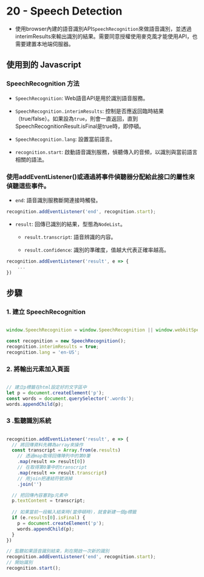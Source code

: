 # 20 - Speech Detection

- 使用browser內建的語音識別API`SpeechRecognition`來做語音識別，並透過interimResults來輸出識別的結果。需要同意授權使用麥克風才能使用API，也需要建置本地端伺服器。

## 使用到的 Javascript

### SpeechRecognition 方法

* `SpeechRecognition`: Web語音API是用於識別語音服務。

* `SpeechRecognition.interimResults`: 控制是否應返回臨時結果（true/false）。如果設為`true`，則會一直返回，直到SpeechRecognitionResult.isFinal是true時，即停頓。

* `SpeechRecognition.lang`: 設置當前語言。

* `recognition.start`: 啟動語音識別服務，偵聽傳入的音頻，以識別與當前語言相關的語法。

### 使用addEventListener()或通過將事件偵聽器分配給此接口的屬性來偵聽這些事件。

* `end`: 語音識別服務斷開連接時觸發。

```javascript
recognition.addEventListener('end', recognition.start);
```

* `result`: 回傳已識別的結果，型態為`NodeList`。

    - `result.transcript`: 語音辨識的内容。 

    - `result.confidence`: 識別的準確度，值越大代表正確率越高。

```javascript
recognition.addEventListener('result', e => {
    ...
})
```

## 步驟

### 1. 建立 SpeechRecognition

```javascript

window.SpeechRecognition = window.SpeechRecognition || window.webkitSpeechRecognition;

const recognition = new SpeechRecognition();
recognition.interimResults = true;
recognition.lang = 'en-US';

```

### 2. 將輸出元素加入頁面

```javascript

// 建立p標籤在html設定好的文字區中
let p = document.createElement('p');
const words = document.querySelector('.words');
words.appendChild(p);

```

### 3 .監聽識別系統

```javascript

recognition.addEventListener('result', e => {
  // 將回傳資料先轉為array來操作
  const transcript = Array.from(e.results)
    // 透過map取得回傳陣列中的第0筆
    .map(result => result[0])
    // 在取得第0筆中的transcript
    .map(result => result.transcript)
    // 用join把連結符號消掉
    .join('')

  // 把回傳內容塞到p元素中
  p.textContent = transcript;
  
  // 如果當前一段輸入結束時(當停頓時)，就會新建一個p標籤
  if (e.results[0].isFinal) {
    p = document.createElement('p');
    words.appendChild(p);
  }
})

// 監聽如果語音識別結束，則在開啟一次新的識別
recognition.addEventListener('end', recognition.start);
// 開始識別
recognition.start();

```
